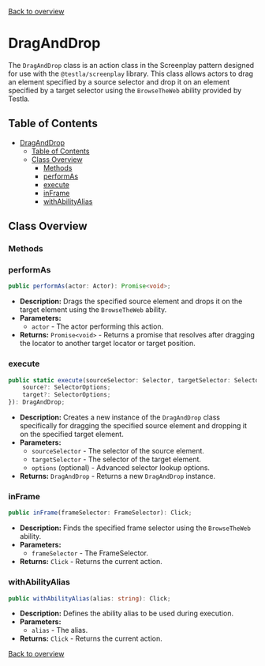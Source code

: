 [Back to overview](../../screenplay_elements.md)

# DragAndDrop

The `DragAndDrop` class is an action class in the Screenplay pattern designed for use with the `@testla/screenplay` library. This class allows actors to drag an element specified by a source selector and drop it on an element specified by a target selector using the `BrowseTheWeb` ability provided by Testla.

## Table of Contents

- [DragAndDrop](#draganddrop)
  - [Table of Contents](#table-of-contents)
  - [Class Overview](#class-overview)
    - [Methods](#methods)
    - [performAs](#performas)
    - [execute](#execute)
    - [inFrame](#inframe)
    - [withAbilityAlias](#withabilityalias)

## Class Overview

### Methods

### performAs

```typescript
public performAs(actor: Actor): Promise<void>;
```

- **Description:** Drags the specified source element and drops it on the target element using the `BrowseTheWeb` ability.
- **Parameters:**
  - `actor` - The actor performing this action.
- **Returns:** `Promise<void>` - Returns a promise that resolves after dragging the locator to another target locator or target position.

### execute

```typescript
public static execute(sourceSelector: Selector, targetSelector: Selector, options?: {
    source?: SelectorOptions;
    target?: SelectorOptions;
}): DragAndDrop;
```

- **Description:** Creates a new instance of the `DragAndDrop` class specifically for dragging the specified source element and dropping it on the specified target element.
- **Parameters:**
  - `sourceSelector` - The selector of the source element.
  - `targetSelector` - The selector of the target element.
  - `options` (optional) - Advanced selector lookup options.
- **Returns:** `DragAndDrop` - Returns a new `DragAndDrop` instance.

### inFrame

```typescript
public inFrame(frameSelector: FrameSelector): Click;
```

- **Description:** Finds the specified frame selector using the `BrowseTheWeb` ability.
- **Parameters:**
  - `frameSelector` - The FrameSelector.
- **Returns:** `Click` - Returns the current action.

### withAbilityAlias

```typescript
public withAbilityAlias(alias: string): Click;
```

- **Description:** Defines the ability alias to be used during execution.
- **Parameters:**
  - `alias` - The alias.
- **Returns:** `Click` - Returns the current action.

[Back to overview](../../screenplay_elements.md)